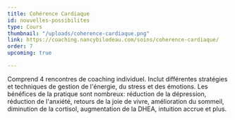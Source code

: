 ```yaml
---
title: Cohérence Cardiaque
id: nouvelles-possibilites
type: Cours
thumbnail: "/uploads/coherence-cardiaque.png"
link: https://coaching.nancybilodeau.com/soins/coherence-cardiaque/
order: 7
upcoming: true

---
```

Comprend 4 rencontres de coaching individuel. Inclut différentes stratégies et techniques de gestion de l'énergie, du stress et des émotions. Les bénéfices de la pratique sont nombreux: réduction de la dépression, réduction de l'anxiété, retours de la joie de vivre, amélioration du sommeil, diminution de la cortisol, augmentation de la DHEA, intuition accrue et plus.
